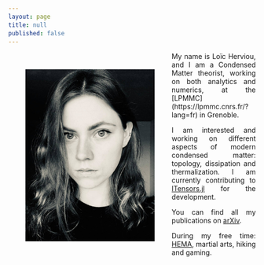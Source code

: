 ```yaml
---
layout: page
title: null
published: false
---
```

<!-- ![](profile.jpg){:height="250px"} -->



<img src="profile.jpg" align="left" height="350px" style="margin:35px">
<div style="text-align: justify" markdown="1"> My name is Loïc Herviou, and I am a Condensed Matter theorist, working on both analytics and numerics, at the [LPMMC](https://lpmmc.cnrs.fr/?lang=fr) in Grenoble.

I am interested and working on different aspects of modern condensed matter: topology, dissipation and thermalization. I am currently contributing to [ITensors.jl](https://github.com/ITensor/ITensors.jl) for the development.

You can find all my publications on [arXiv](https://arxiv.org/search/?searchtype=author&query=Herviou%2C+L).


During my free time: [HEMA](http://unilamhe.ch/en/), martial arts, hiking and gaming.
</div>
